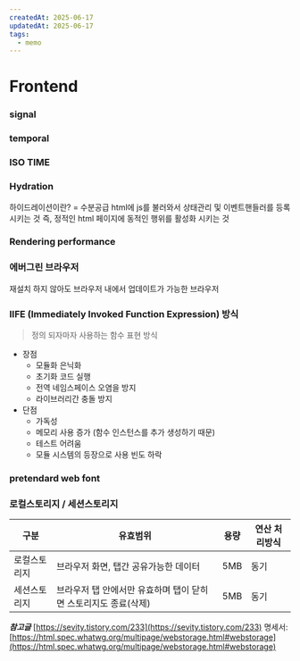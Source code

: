 ```yaml
---
createdAt: 2025-06-17
updatedAt: 2025-06-17
tags:
  - memo
---
```


# Frontend
### signal
### temporal
### ISO TIME
### Hydration
하이드레이션이란? = 수분공급
html에 js를 불러와서 상태관리 및 이벤트핸들러를 등록시키는 것
즉, 정적인 html 페이지에 동적인 행위를 활성화 시키는 것
### Rendering performance

### 에버그린 브라우저
재설치 하지 않아도 브라우저 내에서 업데이트가 가능한 브라우저

### IIFE (Immediately Invoked Function Expression) 방식
>정의 되자마자 사용하는 함수 표현 방식
- 장점
    - 모듈화 은닉화
    - 초기화 코드 실행
    - 전역 네임스페이스 오염을 방지
    - 라이브러리간 충돌 방지
- 단점
    - 가독성
    - 메모리 사용 증가 (함수 인스턴스를 추가 생성하기 때문)
    - 테스트 어려움
    - 모듈 시스템의 등장으로 사용 빈도 하락
### pretendard web font

### 로컬스토리지 / 세션스토리지
| 구분     | 유효범위                                 | 용량  | 연산 처리방식 |
| ------ | ------------------------------------ | --- | ------- |
| 로컬스토리지 | 브라우저 화면, 탭간 공유가능한 데이터                | 5MB | 동기      |
| 세션스토리지 | 브라우저 탭 안에서만 유효하며 탭이 닫히면 스토리지도 종료(삭제) | 5MB | 동기      |
***참고글***
[https://sevity.tistory.com/233](https://sevity.tistory.com/233)
명세서:[https://html.spec.whatwg.org/multipage/webstorage.html#webstorage](https://html.spec.whatwg.org/multipage/webstorage.html#webstorage)